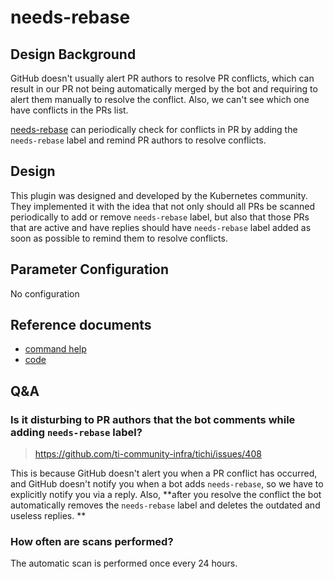 # needs-rebase

## Design Background

GitHub doesn't usually alert PR authors to resolve PR conflicts, which can result in our PR not being automatically merged by the bot and requiring to alert them manually to resolve the conflict. Also, we can't see which one have conflicts in the PRs list.

[needs-rebase](https://github.com/kubernetes/test-infra/tree/master/prow/external-plugins/needs-rebase) can periodically check for conflicts in PR by adding the `needs-rebase` label and remind PR authors to resolve conflicts.

## Design

This plugin was designed and developed by the Kubernetes community. They implemented it with the idea that not only should all PRs be scanned periodically to add or remove `needs-rebase` label, but also that those PRs that are active and have replies should have `needs-rebase` label added as soon as possible to remind them to resolve conflicts.

## Parameter Configuration

No configuration

## Reference documents

- [command help](https://prow.tidb.io/plugins?repo=ti-community-infra%2Ftichi)
- [code](https://github.com/kubernetes/test-infra/tree/master/prow/external-plugins/needs-rebase)

## Q&A

### Is it disturbing to PR authors that the bot comments while adding `needs-rebase` label?

> https://github.com/ti-community-infra/tichi/issues/408

This is because GitHub doesn't alert you when a PR conflict has occurred, and GitHub doesn't notify you when a bot adds `needs-rebase`, so we have to explicitly notify you via a reply.
Also, **after you resolve the conflict the bot automatically removes the `needs-rebase` label and deletes the outdated and useless replies. **

### How often are scans performed?

The automatic scan is performed once every 24 hours.